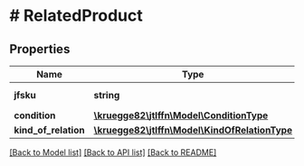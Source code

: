 # # RelatedProduct

## Properties

Name | Type | Description | Notes
------------ | ------------- | ------------- | -------------
**jfsku** | **string** | Product identifer | [optional]
**condition** | [**\kruegge82\jtlffn\Model\ConditionType**](ConditionType.md) |  |
**kind_of_relation** | [**\kruegge82\jtlffn\Model\KindOfRelationType**](KindOfRelationType.md) |  | [optional]

[[Back to Model list]](../../README.md#models) [[Back to API list]](../../README.md#endpoints) [[Back to README]](../../README.md)
